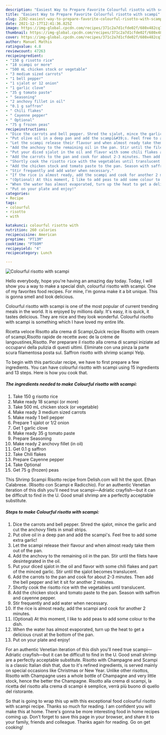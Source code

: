 ```yaml
---
description: "Easiest Way to Prepare Favorite Colourful risotto with scampi"
title: "Easiest Way to Prepare Favorite Colourful risotto with scampi"
slug: 2202-easiest-way-to-prepare-favorite-colourful-risotto-with-scampi
date: 2021-12-17T12:41:36.825Z
image: https://img-global.cpcdn.com/recipes/371c2a7d1cfde02f/680x482cq70/colourful-risotto-with-scampi-recipe-main-photo.jpg
thumbnail: https://img-global.cpcdn.com/recipes/371c2a7d1cfde02f/680x482cq70/colourful-risotto-with-scampi-recipe-main-photo.jpg
cover: https://img-global.cpcdn.com/recipes/371c2a7d1cfde02f/680x482cq70/colourful-risotto-with-scampi-recipe-main-photo.jpg
author: Manuel Mathis
ratingvalue: 4.8
reviewcount: 47263
recipeingredient:
- "150 g risotto rice"
- "18 scampi or more"
- "500 mL chicken stock or vegetable"
- "3 medium sized carrots"
- "1 bell pepper"
- "1 sjalot or 12 onion"
- "1 garlic clove"
- "35 g tomato paste"
- " Seasoning"
- "2 anchovy fillet in oil"
- "0.1 g saffron"
- " Chili flakes"
- " Cayenne pepper"
- " Optional"
- "75 g frozen peas"
recipeinstructions:
- "Dice the carrots and bell pepper. Shred the sjalot, mince the garlic and cut the anchovy filets in small strips."
- "Put olive oil in a deep pan and add the scampi&#39;s. Feel free to add some extra garlic!"
- "Let the scampi release their flavour and when almost ready take them out of the pan."
- "Add the anchovy to the remaining oil in the pan. Stir until the filets have desintegrated in the oil."
- "Put your diced sjalot in the oil and flavor with some chili flakes and part of the minced garlic. Stir until the sjalot becomes translucent."
- "Add the carrots to the pan and cook for about 2-3 minutes. Then add the bell pepper and let it sit for another 2 minutes."
- "Shortly cook the risotto rice with the vegetables until translucent."
- "Add the chicken stock and tomato paste to the pan. Season with saffron and cayenne pepper."
- "Stir frequently and add water when necessary."
- "If the rice is almost ready, add the scampi and cook for another 2 minutes."
- "(Optional) At this moment, I like to add peas to add some colour to the dish."
- "When the water has almost evaporated, turn up the heat to get a delicious crust at the bottom of the pan."
- "Put on your plate and enjoy!"
categories:
- Recipe
tags:
- colourful
- risotto
- with

katakunci: colourful risotto with 
nutrition: 260 calories
recipecuisine: American
preptime: "PT13M"
cooktime: "PT60M"
recipeyield: "4"
recipecategory: Lunch

---
```



![Colourful risotto with scampi](https://img-global.cpcdn.com/recipes/371c2a7d1cfde02f/680x482cq70/colourful-risotto-with-scampi-recipe-main-photo.jpg)

Hello everybody, hope you're having an amazing day today. Today, I will show you a way to make a special dish, colourful risotto with scampi. One of my favorites food recipes. For mine, I'm gonna make it a bit unique. This is gonna smell and look delicious.

Colourful risotto with scampi is one of the most popular of current trending meals in the world. It is enjoyed by millions daily. It's easy, it is quick, it tastes delicious. They are nice and they look wonderful. Colourful risotto with scampi is something which I have loved my entire life.

Ricetta veloce Risotto alla crema di Scampi,Quick recipe Risotto with cream of scampi,Risotto rapide de recette avec de la crème de langoustines,Risotto. Per preparare il risotto alla crema di scampi iniziate ad occuparvi della pulizia di questi ultimi. Eliminate con una pinza la parte scura filamentosa posta sul. Saffron risotto with shrimp scampi Yelp.


To begin with this particular recipe, we have to first prepare a few ingredients. You can have colourful risotto with scampi using 15 ingredients and 13 steps. Here is how you cook that.

<!--inarticleads1-->

##### The ingredients needed to make Colourful risotto with scampi:

1. Take 150 g risotto rice
1. Make ready 18 scampi (or more)
1. Take 500 mL chicken stock (or vegetable)
1. Make ready 3 medium sized carrots
1. Make ready 1 bell pepper
1. Prepare 1 sjalot or 1/2 onion
1. Get 1 garlic clove
1. Make ready 35 g tomato paste
1. Prepare  Seasoning
1. Make ready 2 anchovy fillet (in oil)
1. Get 0.1 g saffron
1. Take  Chili flakes
1. Prepare  Cayenne pepper
1. Take  Optional
1. Get 75 g (frozen) peas


This Shrimp Scampi Risotto recipe from Delish.com will hit the spot. Ethan Calabrese. (Risotto con Scampi e Radicchio). For an authentic Venetian iteration of this dish you&#39;ll need true scampi—Adriatic crayfish—but it can be difficult to find in the U. Good small shrimp are a perfectly acceptable substitute. 

<!--inarticleads2-->

##### Steps to make Colourful risotto with scampi:

1. Dice the carrots and bell pepper. Shred the sjalot, mince the garlic and cut the anchovy filets in small strips.
1. Put olive oil in a deep pan and add the scampi&#39;s. Feel free to add some extra garlic!
1. Let the scampi release their flavour and when almost ready take them out of the pan.
1. Add the anchovy to the remaining oil in the pan. Stir until the filets have desintegrated in the oil.
1. Put your diced sjalot in the oil and flavor with some chili flakes and part of the minced garlic. Stir until the sjalot becomes translucent.
1. Add the carrots to the pan and cook for about 2-3 minutes. Then add the bell pepper and let it sit for another 2 minutes.
1. Shortly cook the risotto rice with the vegetables until translucent.
1. Add the chicken stock and tomato paste to the pan. Season with saffron and cayenne pepper.
1. Stir frequently and add water when necessary.
1. If the rice is almost ready, add the scampi and cook for another 2 minutes.
1. (Optional) At this moment, I like to add peas to add some colour to the dish.
1. When the water has almost evaporated, turn up the heat to get a delicious crust at the bottom of the pan.
1. Put on your plate and enjoy!


For an authentic Venetian iteration of this dish you&#39;ll need true scampi—Adriatic crayfish—but it can be difficult to find in the U. Good small shrimp are a perfectly acceptable substitute. Risotto with Champagne and Scampi is a classic Italian dish that, due to it&#39;s refined ingredients, is served mainly on special occasions like Christmas or New Year. Unlike other risottos, Risotto with Champagne uses a whole bottle of Champagne and very little stock, hence the better the Champagne. Risotto alla crema di scampi, la ricetta del risotto alla crema di scampi è semplice, verrà più buono di quello del ristorante. 

So that is going to wrap this up with this exceptional food colourful risotto with scampi recipe. Thanks so much for reading. I am confident you will make this at home. There's gonna be more interesting food in home recipes coming up. Don't forget to save this page in your browser, and share it to your family, friends and colleague. Thanks again for reading. Go on get cooking!
